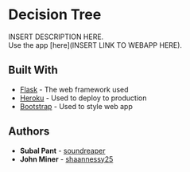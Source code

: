 # Decision Tree

INSERT DESCRIPTION HERE.<br>
Use the app [here](INSERT LINK TO WEBAPP HERE).

## Built With

* [Flask](http://flask.palletsprojects.com/en/1.1.x/) - The web framework used
* [Heroku](https://devcenter.heroku.com/) - Used to deploy to production
* [Bootstrap](https://getbootstrap.com/) - Used to style web app

## Authors

* **Subal Pant** - [soundreaper](https://github.com/soundreaper)
* **John Miner** - [shaannessy25](https://github.com/JohnminerIv)